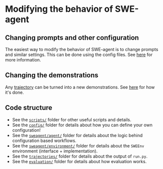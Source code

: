 # Modifying the behavior of SWE-agent

## Changing prompts and other configuration

The easiest way to modify the behavior of SWE-agent is to change prompts and similar settings.
This can be done using the config files. See [here](config.md) for more information.

## Changing the demonstrations

Any [trajectory](../usage/trajectories.md) can be turned into a new demonstrations. See [here](demonstrations.md) for how it's done.

## Code structure

* See the [`scripts/`](https://github.com/princeton-nlp/SWE-agent/tree/main/scripts/) folder for other useful scripts and details.
* See the [`config/`](https://github.com/princeton-nlp/SWE-agent/tree/main/config/) folder for details about how you can define your own configuration!
* See the [`sweagent/agent/`](https://github.com/princeton-nlp/SWE-agent/tree/main/sweagent/agent/) folder for details about the logic behind configuration based workflows.
* See the [`sweagent/environment/`](https://github.com/princeton-nlp/SWE-agent/tree/main/sweagent/environment/) folder for details about the `SWEEnv` environment (interface + implementation).
* See the [`trajectories/`](https://github.com/princeton-nlp/SWE-agent/tree/main/trajectories) folder for details about the output of `run.py`.
* See the [`evaluation/`](https://github.com/princeton-nlp/SWE-agent/tree/main/evaluation/) folder for details about how evaluation works.
